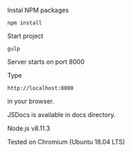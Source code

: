 Instal NPM packages
```
npm install
```

Start project
```
gulp
```
Server starts on port 8000

Type 
```
http://localhost:8000
```
in your browser.

JSDocs is available in docs directory.

Node.js v8.11.3

Tested on Chromium (Ubuntu 18.04 LTS)